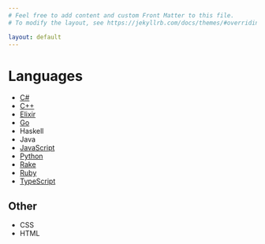 ```yaml
---
# Feel free to add content and custom Front Matter to this file.
# To modify the layout, see https://jekyllrb.com/docs/themes/#overriding-theme-defaults

layout: default
---
```

# Languages

* [C#](csharp/)
* [C++](cpp/)
* [Elixir](elixir/)
* [Go](go/)
* Haskell
* Java
* [JavaScript](javascript/)
* [Python](python/)
* [Rake](rake/)
* [Ruby](ruby/)
* [TypeScript](typescript/)

## Other

* CSS
* HTML
